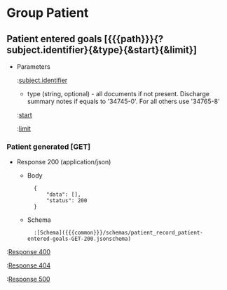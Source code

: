 # Group Patient

## Patient entered goals [{{{path}}}{?subject.identifier}{&type}{&start}{&limit}]

+ Parameters

    :[subject.identifier]({{{common}}}/parameters/subject.identifier.md)

    + type (string, optional) - all documents if not present. Discharge summary notes if equals to '34745-0'. For all others use '34765-8'

    :[start]({{{common}}}/parameters/start.md)

    :[limit]({{{common}}}/parameters/limit.md)


### Patient generated [GET]

+ Response 200 (application/json)

    + Body

            {
                "data": [],
                "status": 200
            }

    + Schema

            :[Schema]({{{common}}}/schemas/patient_record_patient-entered-goals-GET-200.jsonschema)

:[Response 400]({{{common}}}/responses/400.md)

:[Response 404]({{{common}}}/responses/404.md)

:[Response 500]({{{common}}}/responses/500.md)

